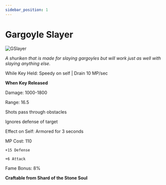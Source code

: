 ```yaml
---
sidebar_position: 1
---
```


# Gargoyle Slayer

![GSlayer](https://vwiki.valorserver.com/api/item/picture/gargoyle%20slayer)

<i>A shuriken that is made for slaying gargoyles but will work just as well with slaying anything else.</i>

While Key Held: Speedy on self | Drain 10 MP/sec

**When Key Released**

Damage: 1000-1800

Range: 16.5

Shots pass through obstacles

Ignores defense of target

Effect on Self: Armored for 3 seconds

MP Cost: 110

    +15 Defense
    
    +6 Attack
    
Fame Bonus: 8%

**Craftable from Shard of the Stone Soul**
